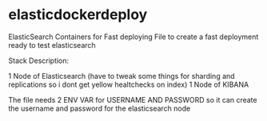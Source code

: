 # elasticdockerdeploy
ElasticSearch Containers for Fast deploying
File to create a fast deployment ready to test elasticsearch

Stack Description:

1 Node of Elasticsearch (have to tweak some things for sharding and replications so i dont get yellow healtchecks on index)
1 Node of KIBANA

The file needs 2 ENV VAR for USERNAME AND PASSWORD so it can create the username and password for the elasticsearch node
